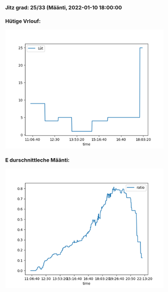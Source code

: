 ### Jitz grad: 25/33 (Määnti, 2022-01-10 18:00:00

### Hütige Vrlouf:
![Graph](Today.png)

### E durschnittleche Määnti:
![Graph](Määnti.png)